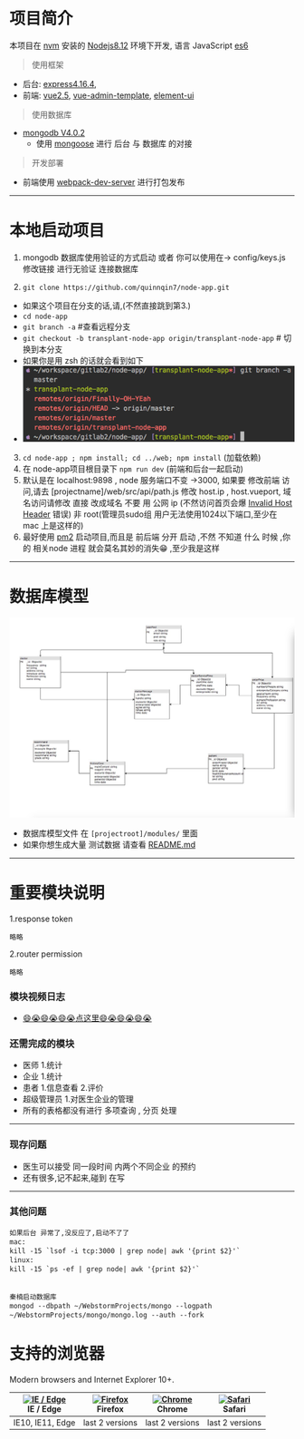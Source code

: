 # 项目简介

  本项目在 [nvm] 安装的 [Nodejs8.12](https://nodejs.org/zh-cn/) 环境下开发, 语言 JavaScript [es6](http://es6.ruanyifeng.com)

> 使用框架

* 后台: [express4.16.4],
* 前端: [vue2.5], [vue-admin-template], [element-ui]

> 使用数据库

* [mongodb V4.0.2]
  * 使用 [mongoose] 进行 后台 与 数据库 的对接

> 开发部署

* 前端使用 [webpack-dev-server](https://github.com/webpack/webpack-dev-server) 进行打包发布
***
# 本地启动项目
1. mongodb 数据库使用验证的方式启动 或者 你可以使用在-> config/keys.js 修改链接 进行无验证 连接数据库

2. ```git clone https://github.com/quinnqin7/node-app.git```
  * 如果这个项目在分支的话,请,(不然直接跳到第3.)
  * ```cd node-app```
  * ```git branch -a``` #查看远程分支
  * ```git checkout -b transplant-node-app origin/transplant-node-app``` # 切换到本分支
  * 如果你是用 zsh 的话就会看到如下
  * ![''](./docs/images/gitcheckout.png)

3. ```cd node-app ; npm install; cd ../web; npm install``` (加载依赖)
4. 在 node-app项目根目录下 ```npm run dev``` (前端和后台一起启动)
5. 默认是在 localhost:9898 , node 服务端口不变 ->3000, 如果要 修改前端 访问,请去 [projectname]/web/src/api/path.js 修改 host.ip , host.vueport, 域名访问请修改 直接 改成域名 不要 用 公网 ip (不然访问首页会爆 [Invalid Host Header](https://tonghuashuo.github.io/blog/webpack-dev-server-invalid-host-header.html) 错误)  非 root(管理员sudo组 用户无法使用1024以下端口,至少在 mac 上是这样的)
6. 最好使用 [pm2](http://pm2.keymetrics.io) 启动项目,而且是 前后端 分开 启动 ,不然 不知道 什么 时候 ,你 的 相关node 进程 就会莫名其妙的消失😁 ,至少我是这样
***
# 数据库模型
![](./docs/images/database.jpeg)

* 数据库模型文件 在 ```[projectroot]/modules/``` 里面
* 如果你想生成大量 测试数据 请查看 [README.md](./public/initdb/README.md)


***

# 重要模块说明
1.response token

    略略



2.router permission

    略略



### 模块视频日志

* [😄😭😄😭😄😭点这里😄😭😄😭😄😭](https://drive.google.com/drive/u/2/folders/1RMLnDFYNtceEsNZJoIPSxv5St6bhNf9-)

### 还需完成的模块

* 医师
  1.统计
* 企业
  1.统计
* 患者
  1.信息查看
  2.评价
* 超级管理员
  1.对医生企业的管理
* 所有的表格都没有进行 多项查询  , 分页 处理



***

### 现存问题

* 医生可以接受 同一段时间 内两个不同企业 的预约
* 还有很多,记不起来,碰到 在写




***
### 其他问题
    如果后台 异常了,没反应了,启动不了了
    mac:
    kill -15 `lsof -i tcp:3000 | grep node| awk '{print $2}'`
    linux:
    kill -15 `ps -ef | grep node| awk '{print $2}'`


    秦楠启动数据库
    mongod --dbpath ~/WebstormProjects/mongo --logpath ~/WebstormProjects/mongo/mongo.log --auth --fork


# 支持的浏览器

Modern browsers and Internet Explorer 10+.

| [<img src="https://raw.githubusercontent.com/alrra/browser-logos/master/src/edge/edge_48x48.png" alt="IE / Edge" width="24px" height="24px" />](http://godban.github.io/browsers-support-badges/)</br>IE / Edge | [<img src="https://raw.githubusercontent.com/alrra/browser-logos/master/src/firefox/firefox_48x48.png" alt="Firefox" width="24px" height="24px" />](http://godban.github.io/browsers-support-badges/)</br>Firefox | [<img src="https://raw.githubusercontent.com/alrra/browser-logos/master/src/chrome/chrome_48x48.png" alt="Chrome" width="24px" height="24px" />](http://godban.github.io/browsers-support-badges/)</br>Chrome | [<img src="https://raw.githubusercontent.com/alrra/browser-logos/master/src/safari/safari_48x48.png" alt="Safari" width="24px" height="24px" />](http://godban.github.io/browsers-support-badges/)</br>Safari |
| --------- | --------- | --------- | --------- |
| IE10, IE11, Edge| last 2 versions| last 2 versions| last 2 versions



[vue-admin-template]:https://github.com/PanJiaChen/vue-admin-template/tree/master/src
[element-ui]:http://element-cn.eleme.io/#/zh-CN
[vue2.5]:https://cn.vuejs.org/index.html
[express4.16.4]:https://expressjs.com/zh-cn/
[mongodb V4.0.2]:https://www.mongodb.com
[mongoose]:https://mongoosejs.com
[nvm]:https://github.com/creationix/nvm

